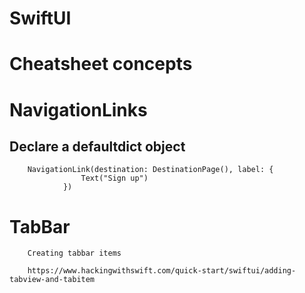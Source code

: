 # SwiftUI

# Cheatsheet concepts 

# NavigationLinks 

## Declare a defaultdict object
                
        NavigationLink(destination: DestinationPage(), label: {
                    Text("Sign up")
                })

# TabBar

        Creating tabbar items

        https://www.hackingwithswift.com/quick-start/swiftui/adding-tabview-and-tabitem
